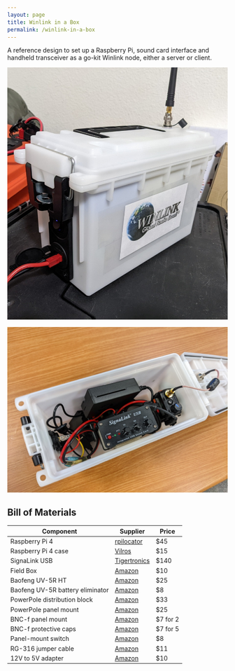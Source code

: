 ```yaml
---
layout: page
title: Winlink in a Box
permalink: /winlink-in-a-box
---
```

A reference design to set up a Raspberry Pi, sound card interface and handheld transceiver as a
go-kit Winlink node, either a server or client.

![Winlink in a Box](/assets/2022-02-11-winlink-in-a-box.jpg)

![Winlink in a Box inside](/assets/2022-02-12-winlink-in-a-box-inside.jpg)

## Bill of Materials

Component  |  Supplier  |  Price
-----------|------------|----------
Raspberry Pi 4 | [rpilocator](https://rpilocator.com/?cat=PI4) | $45
Raspberry Pi 4 case | [Vilros](https://vilros.com/products/vilros-raspberry-pi-4-compatible-heavy-duty-aluminum-alloy-case-with-pre-installed-and-ready-to-connect-fan) | $15
SignaLink USB | [Tigertronics](https://shop.tigertronics.com/SignaLink-USB-p-n-SLUSBHTW-SLUSBHTW.htm) | $140
Field Box | [Amazon](https://smile.amazon.com/gp/product/B07M5VB1G5) | $10
Baofeng UV-5R HT | [Amazon](https://smile.amazon.com/gp/product/B074XPB313) | $25
Baofeng UV-5R battery eliminator | [Amazon](https://smile.amazon.com/gp/product/B00DGW6ODG) | $8
PowerPole distribution block | [Amazon](https://smile.amazon.com/gp/product/B07KQD9V3G) | $33
PowerPole panel mount | [Amazon](https://smile.amazon.com/gp/product/B097QG383J) | $25
BNC-f panel mount | [Amazon](https://smile.amazon.com/gp/product/B092VMRFKZ) | $7 for 2
BNC-f protective caps | [Amazon](https://smile.amazon.com/gp/product/B07P5YL8T8) | $7 for 5
Panel-mount switch | [Amazon](https://smile.amazon.com/gp/product/B07SQV871L) | $8
RG-316 jumper cable | [Amazon](https://smile.amazon.com/gp/product/B086JJBMW1) | $11
12V to 5V adapter | [Amazon](https://smile.amazon.com/gp/product/B08RBWX2GL) | $10
